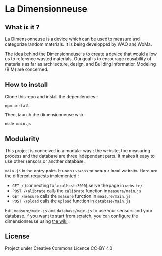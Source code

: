 # La Dimensionneuse

## What is it ?

La Dimensionneuse is a device which can be used to measure and categorize random materials. 
It is being developped by WAO and WoMa. 

The idea behind the Dimensionneuse is to create a device that would allow us to reference wasted materials. 
Our goal is to encourage reusability of materials as far as architecture, design, and Building Information Modeling (BIM) are concerned.

## How to install

Clone this repo and install the dependencies :

```
npm install
```

Then, launch the dimensionneuse with :

```
node main.js
```

## Modularity

This project is conceived in a modular way : the website, the measuring process and the database are three independant parts. It makes it easy to use other sensors or another database.

`main.js` is the entry point. It uses `Express` to setup a local website. Here are the different requests implemented :

- `GET /` (connecting to `localhost:3000`) serve the page in `website/`
- `POST /calibrate` calls the `calibrate` function in `measure/main.js`
- `GET /measure` calls the `measure` function in `measure/main.js`
- `POST /upload` calls the `upload` function in `database/main.js`

Edit `measure/main.js` and `database/main.js` to use your sensors and your database.
If you want to start from scratch, you can configure the dimensionneuse using [the wiki](https://github.com/Re-Store/Dimensionneuse/wiki).

## License

Project under Creative Commons Licence CC-BY 4.0
